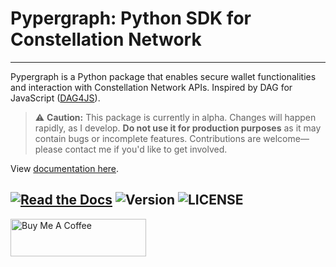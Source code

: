 # Pypergraph: Python SDK for Constellation Network
---

Pypergraph is a Python package that enables secure wallet functionalities and interaction with Constellation Network APIs. Inspired by DAG for JavaScript ([DAG4JS](https://github.com/StardustCollective/dag4.js)).

> ⚠️ **Caution:** This package is currently in alpha. Changes will happen rapidly, as I develop.
  **Do not use it for production purposes** as it may contain bugs or incomplete features. Contributions are welcome—please contact me if you'd like to get involved.

View [documentation here](https://dag-pypergraph.readthedocs.io).

[![Read the Docs](https://img.shields.io/readthedocs/pypergraph-dag)](https://dag-pypergraph.readthedocs.io)
![Version](https://img.shields.io/badge/version-0.0.1-yellow.svg)
![LICENSE](https://img.shields.io/badge/license-MIT-blue.svg)
---
<a href="https://www.buymeacoffee.com/buzzgreyday" target="_blank"><img src="https://cdn.buymeacoffee.com/buttons/v2/default-yellow.png" alt="Buy Me A Coffee" style="height: 60px !important;width: 217px !important;" ></a>
